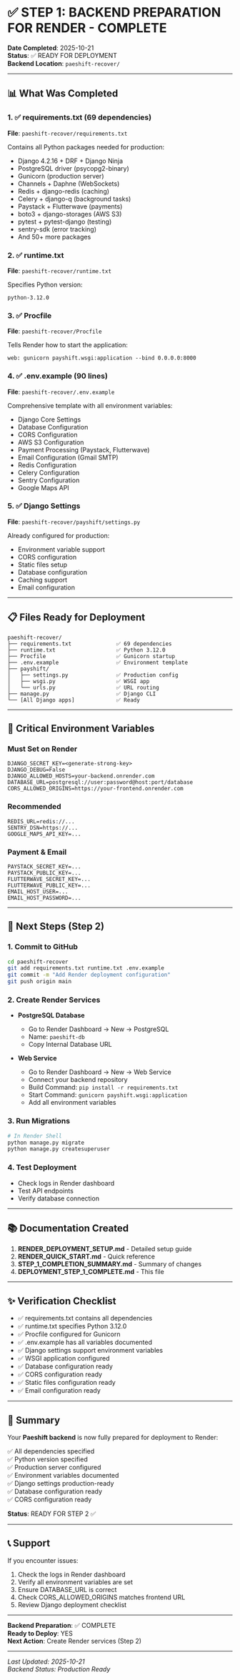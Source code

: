 # ✅ STEP 1: BACKEND PREPARATION FOR RENDER - COMPLETE

**Date Completed**: 2025-10-21  
**Status**: ✅ READY FOR DEPLOYMENT  
**Backend Location**: `paeshift-recover/`

---

## 📊 What Was Completed

### 1. ✅ requirements.txt (69 dependencies)
**File**: `paeshift-recover/requirements.txt`

Contains all Python packages needed for production:
- Django 4.2.16 + DRF + Django Ninja
- PostgreSQL driver (psycopg2-binary)
- Gunicorn (production server)
- Channels + Daphne (WebSockets)
- Redis + django-redis (caching)
- Celery + django-q (background tasks)
- Paystack + Flutterwave (payments)
- boto3 + django-storages (AWS S3)
- pytest + pytest-django (testing)
- sentry-sdk (error tracking)
- And 50+ more packages

### 2. ✅ runtime.txt
**File**: `paeshift-recover/runtime.txt`

Specifies Python version:
```
python-3.12.0
```

### 3. ✅ Procfile
**File**: `paeshift-recover/Procfile`

Tells Render how to start the application:
```
web: gunicorn payshift.wsgi:application --bind 0.0.0.0:8000
```

### 4. ✅ .env.example (90 lines)
**File**: `paeshift-recover/.env.example`

Comprehensive template with all environment variables:
- Django Core Settings
- Database Configuration
- CORS Configuration
- AWS S3 Configuration
- Payment Processing (Paystack, Flutterwave)
- Email Configuration (Gmail SMTP)
- Redis Configuration
- Celery Configuration
- Sentry Configuration
- Google Maps API

### 5. ✅ Django Settings
**File**: `paeshift-recover/payshift/settings.py`

Already configured for production:
- Environment variable support
- CORS configuration
- Static files setup
- Database configuration
- Caching support
- Email configuration

---

## 📋 Files Ready for Deployment

```
paeshift-recover/
├── requirements.txt              ✅ 69 dependencies
├── runtime.txt                   ✅ Python 3.12.0
├── Procfile                      ✅ Gunicorn startup
├── .env.example                  ✅ Environment template
├── payshift/
│   ├── settings.py               ✅ Production config
│   ├── wsgi.py                   ✅ WSGI app
│   └── urls.py                   ✅ URL routing
├── manage.py                     ✅ Django CLI
└── [All Django apps]             ✅ Ready
```

---

## 🔑 Critical Environment Variables

### Must Set on Render
```
DJANGO_SECRET_KEY=<generate-strong-key>
DJANGO_DEBUG=False
DJANGO_ALLOWED_HOSTS=your-backend.onrender.com
DATABASE_URL=postgresql://user:password@host:port/database
CORS_ALLOWED_ORIGINS=https://your-frontend.onrender.com
```

### Recommended
```
REDIS_URL=redis://...
SENTRY_DSN=https://...
GOOGLE_MAPS_API_KEY=...
```

### Payment & Email
```
PAYSTACK_SECRET_KEY=...
PAYSTACK_PUBLIC_KEY=...
FLUTTERWAVE_SECRET_KEY=...
FLUTTERWAVE_PUBLIC_KEY=...
EMAIL_HOST_USER=...
EMAIL_HOST_PASSWORD=...
```

---

## 🚀 Next Steps (Step 2)

### 1. Commit to GitHub
```bash
cd paeshift-recover
git add requirements.txt runtime.txt .env.example
git commit -m "Add Render deployment configuration"
git push origin main
```

### 2. Create Render Services
- **PostgreSQL Database**
  - Go to Render Dashboard → New → PostgreSQL
  - Name: `paeshift-db`
  - Copy Internal Database URL

- **Web Service**
  - Go to Render Dashboard → New → Web Service
  - Connect your backend repository
  - Build Command: `pip install -r requirements.txt`
  - Start Command: `gunicorn payshift.wsgi:application`
  - Add all environment variables

### 3. Run Migrations
```bash
# In Render Shell
python manage.py migrate
python manage.py createsuperuser
```

### 4. Test Deployment
- Check logs in Render dashboard
- Test API endpoints
- Verify database connection

---

## 📚 Documentation Created

1. **RENDER_DEPLOYMENT_SETUP.md** - Detailed setup guide
2. **RENDER_QUICK_START.md** - Quick reference
3. **STEP_1_COMPLETION_SUMMARY.md** - Summary of changes
4. **DEPLOYMENT_STEP_1_COMPLETE.md** - This file

---

## ✨ Verification Checklist

- ✅ requirements.txt contains all dependencies
- ✅ runtime.txt specifies Python 3.12.0
- ✅ Procfile configured for Gunicorn
- ✅ .env.example has all variables documented
- ✅ Django settings support environment variables
- ✅ WSGI application configured
- ✅ Database configuration ready
- ✅ CORS configuration ready
- ✅ Static files configuration ready
- ✅ Email configuration ready

---

## 🎯 Summary

Your **Paeshift backend** is now fully prepared for deployment to Render:

✅ All dependencies specified  
✅ Python version specified  
✅ Production server configured  
✅ Environment variables documented  
✅ Django settings production-ready  
✅ Database configuration ready  
✅ CORS configuration ready  

**Status**: READY FOR STEP 2 ✅

---

## 📞 Support

If you encounter issues:

1. Check the logs in Render dashboard
2. Verify all environment variables are set
3. Ensure DATABASE_URL is correct
4. Check CORS_ALLOWED_ORIGINS matches frontend URL
5. Review Django deployment checklist

---

**Backend Preparation**: ✅ COMPLETE  
**Ready to Deploy**: YES  
**Next Action**: Create Render services (Step 2)

---

*Last Updated: 2025-10-21*  
*Backend Status: Production Ready*

